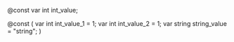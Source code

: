 

@const
var int int_value;

@const (
    var int int_value_1 = 1;
    var int int_value_2 = 1;
    var string string_value = "string";
)